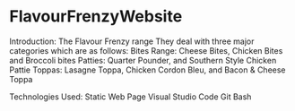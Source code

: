 # FlavourFrenzyWebsite

Introduction:
The Flavour Frenzy range
They deal with three major categories which are as follows:
Bites Range:
Cheese Bites, Chicken Bites and Broccoli bites
Patties:
Quarter Pounder, and Southern Style Chicken Pattie
Toppas:
Lasagne Toppa, Chicken Cordon Bleu, and Bacon & Cheese Toppa

Technologies Used:
Static Web Page
Visual Studio Code
Git Bash
